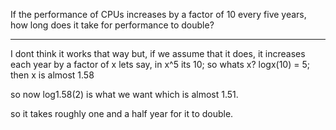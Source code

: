 If the performance of CPUs increases by a factor of 10 every five years,
how long does it take for performance to double?

---

I dont think it works that way but, if we assume that it does,
it increases each year by a factor of x lets say, in x^5 its 10; so whats x?
logx(10) = 5; then x is almost 1.58

so now log1.58(2) is what we want which is almost 1.51.

so it takes roughly one and a half year for it to double.